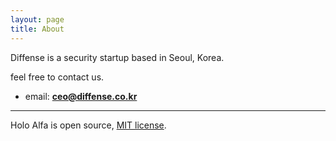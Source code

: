 ```yaml
---
layout: page
title: About
---
```


Diffense is a security startup based in Seoul, Korea. 

feel free to contact us. 
* email: **ceo@diffense.co.kr**

---

Holo Alfa is open source, [MIT license](http://opensource.org/licenses/MIT).
